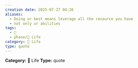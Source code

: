```yaml
---
creation date: 2025-07-27 04:26
aliases:
  - Doing ur best means leverage all the resource you have
  - not only ur abilities
tags:
  - 💬
  - phase/📜 Life
category: 📜 Life
type: quote
---
```

**Category:** 📜 Life
**Type:** quote

